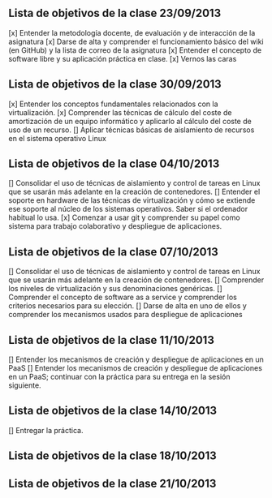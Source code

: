 Lista de objetivos de la clase 23/09/2013
-----------------------------------------
[x] Entender la metodología docente, de evaluación y de interacción de la asignatura
[x] Darse de alta y comprender el funcionamiento básico del wiki (en GitHub) y la lista de correo de la asignatura
[x] Entender el concepto de software libre y su aplicación práctica en clase.
[x] Vernos las caras


Lista de objetivos de la clase 30/09/2013
-----------------------------------------
[x] Entender los conceptos fundamentales relacionados con la virtualización.
[x] Comprender las técnicas de cálculo del coste de amortización de un equipo informático y aplicarlo al cálculo del coste de uso de un recurso.
[] Aplicar técnicas básicas de aislamiento de recursos en el sistema operativo Linux


Lista de objetivos de la clase 04/10/2013
-----------------------------------------
[] Consolidar el uso de técnicas de aislamiento y control de tareas en Linux que se usarán más adelante en la creación de contenedores.
[] Entender el soporte en hardware de las técnicas de virtualización y cómo se extiende ese soporte al núcleo de los sistemas operativos. Saber si el ordenador habitual lo usa.
[x] Comenzar a usar git y comprender su papel como sistema para trabajo colaborativo y despliegue de aplicaciones.


Lista de objetivos de la clase 07/10/2013
-----------------------------------------
[] Consolidar el uso de técnicas de aislamiento y control de tareas en Linux que se usarán más adelante en la creación de contenedores.
[] Comprender los niveles de virtualización y sus denominaciones genéricas.
[] Comprender el concepto de software as a service y comprender los criterios necesarios para su elección.
[] Darse de alta en uno de ellos y comprender los mecanismos usados para despliegue de aplicaciones


Lista de objetivos de la clase 11/10/2013
-----------------------------------------
[] Entender los mecanismos de creación y despliegue de aplicaciones en un PaaS
[] Entender los mecanismos de creación y despliegue de aplicaciones en un PaaS; continuar con la práctica para su entrega en la sesión siguiente.


Lista de objetivos de la clase 14/10/2013
-----------------------------------------
[] Entregar la práctica.


Lista de objetivos de la clase 18/10/2013
-----------------------------------------


Lista de objetivos de la clase 21/10/2013
-----------------------------------------




